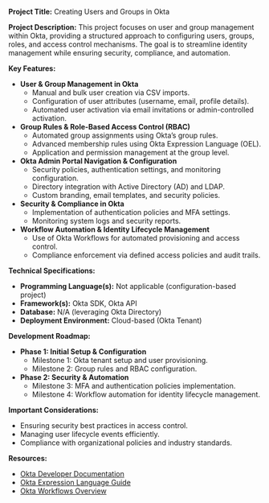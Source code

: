 **Project Title:** Creating Users and Groups in Okta

**Project Description:**
This project focuses on user and group management within Okta, providing a structured approach to configuring users, groups, roles, and access control mechanisms. The goal is to streamline identity management while ensuring security, compliance, and automation.

**Key Features:**
- **User & Group Management in Okta**  
  - Manual and bulk user creation via CSV imports.  
  - Configuration of user attributes (username, email, profile details).  
  - Automated user activation via email invitations or admin-controlled activation.  
- **Group Rules & Role-Based Access Control (RBAC)**  
  - Automated group assignments using Okta’s group rules.  
  - Advanced membership rules using Okta Expression Language (OEL).  
  - Application and permission management at the group level.  
- **Okta Admin Portal Navigation & Configuration**  
  - Security policies, authentication settings, and monitoring configuration.  
  - Directory integration with Active Directory (AD) and LDAP.  
  - Custom branding, email templates, and security policies.  
- **Security & Compliance in Okta**  
  - Implementation of authentication policies and MFA settings.  
  - Monitoring system logs and security reports.  
- **Workflow Automation & Identity Lifecycle Management**  
  - Use of Okta Workflows for automated provisioning and access control.  
  - Compliance enforcement via defined access policies and audit trails.  

**Technical Specifications:**
- **Programming Language(s):** Not applicable (configuration-based project)
- **Framework(s):** Okta SDK, Okta API
- **Database:** N/A (leveraging Okta Directory)
- **Deployment Environment:** Cloud-based (Okta Tenant)

**Development Roadmap:**
- **Phase 1: Initial Setup & Configuration**  
  - Milestone 1: Okta tenant setup and user provisioning.  
  - Milestone 2: Group rules and RBAC configuration.  
- **Phase 2: Security & Automation**  
  - Milestone 3: MFA and authentication policies implementation.  
  - Milestone 4: Workflow automation for identity lifecycle management.  

**Important Considerations:**
- Ensuring security best practices in access control.
- Managing user lifecycle events efficiently.
- Compliance with organizational policies and industry standards.

**Resources:**
- [Okta Developer Documentation](https://developer.okta.com/)
- [Okta Expression Language Guide](https://developer.okta.com/docs/reference/okta-expression-language/)
- [Okta Workflows Overview](https://www.okta.com/workflows/)

